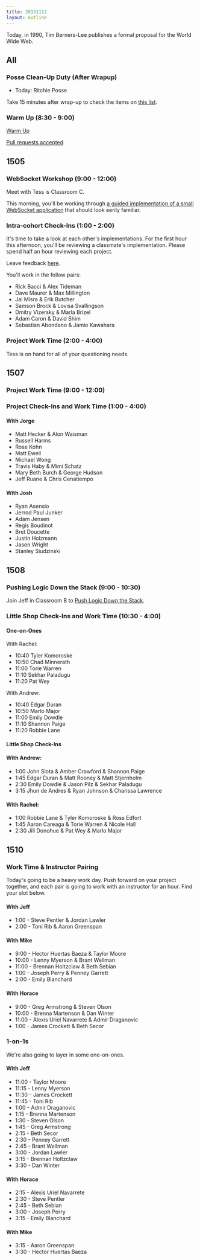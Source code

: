 ```yaml
---
title: 20151112
layout: outline
---
```


Today, in 1990, Tim Berners-Lee publishes a formal proposal for the World Wide Web.

## All

### Posse Clean-Up Duty (After Wrapup)

* Today: Ritchie Posse

Take 15 minutes after wrap-up to check the items on [this list](https://gist.github.com/rwarbelow/f5cfe4333402d043ef2e).

### Warm Up (8:30 - 9:00)

[Warm Up](https://thewarmup.herokuapp.com)

[Pull requests accepted](https://github.com/mikedao/the-warm-up).


## 1505

### WebSocket Workshop (9:00 - 12:00)

Meet with Tess is Classroom C.

This morning, you'll be working through [a guided implementation of a small WebSocket application][ww] that should look eerily familiar.

[ww]: https://github.com/turingschool/lesson_plans/blob/master/ruby_04-apis_and_scalability/websockets_workshop.markdown

### Intra-cohort Check-Ins (1:00 - 2:00)

It's time to take a look at each other's implementations. For the first hour this afternoon, you'll be reviewing a classmate's implementation. Please spend half an hour reviewing each project.

Leave feedback [here](https://public.etherpad-mozilla.org/p/real-time-intracohort-1505).

You'll work in the follow pairs:

* Rick Bacci & Alex Tideman
* Dave Maurer & Max Millington
* Jai Misra & Erik Butcher
* Samson Brock & Lovisa Svallingson
* Dmitry Vizersky & Marla Brizel
* Adam Caron & David Shim
* Sebastian Abondano & Jamie Kawahara

### Project Work Time (2:00 - 4:00)

Tess is on hand for all of your questioning needs.

## 1507

### Project Work Time (9:00 - 12:00)

### Project Check-Ins and Work Time (1:00 - 4:00)

#### With Jorge

* Matt Hecker & Alon Waisman
* Russell Harms
* Rose Kohn
* Matt Ewell
* Michael Wong
* Travis Haby & Mimi Schatz
* Mary Beth Burch & George Hudson
* Jeff Ruane & Chris Cenatiempo

#### With Josh

* Ryan Asensio
* Jerrod Paul Junker
* Adam Jensen
* Regis Boudinot
* Bret Doucette
* Justin Holzmann
* Jason Wright
* Stanley Siudzinski

## 1508

### Pushing Logic Down the Stack (9:00 - 10:30)

Join Jeff in Classroom B to [Push Logic Down the Stack](http://tutorials.jumpstartlab.com/topics/architecture/pushing_logic_down_the_stack.html).

### Little Shop Check-Ins and Work Time (10:30 - 4:00)

#### One-on-Ones

With Rachel:
* 10:40 Tyler Komoroske
* 10:50 Chad Minnerath
* 11:00 Torie Warren
* 11:10 Sekhar Paladugu
* 11:20 Pat Wey

With Andrew:
* 10:40 Edgar Duran
* 10:50 Marlo Major
* 11:00 Emily Dowdle
* 11:10 Shannon Paige
* 11:20 Robbie Lane

#### Little Shop Check-Ins

#### With Andrew:

* 1:00 John Slota & Amber Crawford & Shannon Paige
* 1:45 Edgar Duran & Matt Rooney & Matt Stjernholm
* 2:30 Emily Dowdle & Jason Pilz & Sekhar Paladugu
* 3:15 Jhun de Andres & Ryan Johnson & Charissa Lawrence

#### With Rachel:

* 1:00 Robbie Lane & Tyler Komoroske & Ross Edfort
* 1:45 Aaron Careaga & Torie Warren & Nicole Hall
* 2:30 Jill Donohue & Pat Wey & Marlo Major

## 1510

### Work Time & Instructor Pairing

Today's going to be a heavy work day. Push forward on your project together, and each pair is going to work with an instructor for an hour. Find your slot below.

#### With Jeff

* 1:00 - Steve Pentler & Jordan Lawler
* 2:00 - Toni Rib & Aaron Greenspan

#### With Mike

* 9:00 - Hector Huertas Baeza & Taylor Moore
* 10:00 - Lenny Myerson & Brant Wellman
* 11:00 - Brennan Holtzclaw & Beth Sebian
* 1:00 - Joseph Perry & Penney Garrett
* 2:00 - Emily Blanchard

#### With Horace

* 9:00 - Greg Armstrong & Steven Olson
* 10:00 - Brenna Martenson & Dan Winter
* 11:00 - Alexis Uriel Navarrete & Admir Draganovic
* 1:00 - James Crockett & Beth Secor

### 1-on-1s

We're also going to layer in some one-on-ones.

#### With Jeff

* 11:00 - Taylor Moore
* 11:15 - Lenny Myerson
* 11:30 - James Crockett
* 11:45 - Toni Rib
* 1:00 - Admir Draganovic
* 1:15 - Brenna Martenson
* 1:30 - Steven Olson
* 1:45 - Greg Armstrong
* 2:15 - Beth Secor
* 2:30 - Penney Garrett
* 2:45 - Brant Wellman
* 3:00 - Jordan Lawler
* 3:15 - Brennan Holtzclaw
* 3:30 - Dan Winter

#### With Horace

* 2:15 - Alexis Uriel Navarrete
* 2:30 - Steve Pentler
* 2:45 - Beth Sebian
* 3:00 - Joseph Perry
* 3:15 - Emily Blanchard

#### With Mike

* 3:15 - Aaron Greenspan
* 3:30 - Hector Huertas Baeza
